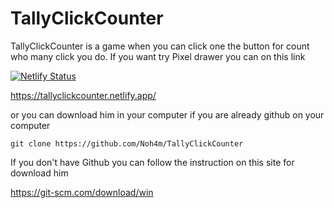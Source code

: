 # TallyClickCounter

TallyClickCounter is a game when you can click one the button for count who many click you do.
If you want try Pixel drawer you can  on this link

[![Netlify Status](https://api.netlify.com/api/v1/badges/aca71baf-3ebb-4ff9-900d-44997f7727c4/deploy-status)](https://app.netlify.com/sites/tallyclickcounter/deploys)

https://tallyclickcounter.netlify.app/

or you can download him in your computer if you are already github on your computer 
    
    git clone https://github.com/Noh4m/TallyClickCounter
    
If you don't have Github you can follow the instruction on this site for download him
   
   https://git-scm.com/download/win
